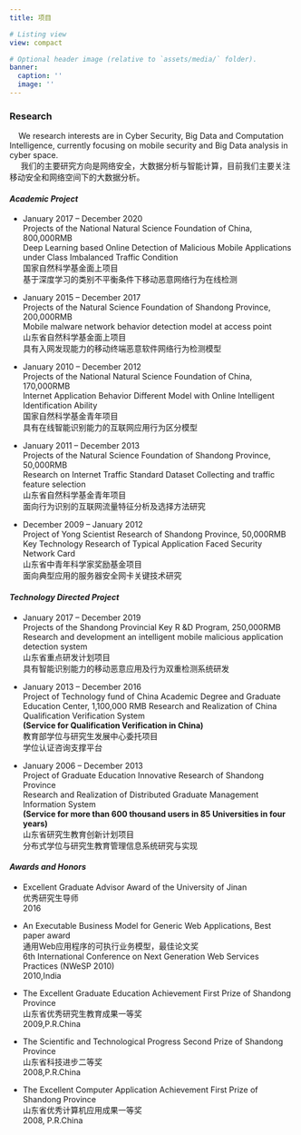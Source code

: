 ```yaml
---
title: 项目

# Listing view
view: compact

# Optional header image (relative to `assets/media/` folder).
banner:
  caption: ''
  image: ''
---
```

### Research

    We research interests are in Cyber Security, Big Data and Computation Intelligence, currently focusing on mobile security and Big Data analysis in cyber space.  
     我们的主要研究方向是网络安全，大数据分析与智能计算，目前我们主要关注移动安全和网络空间下的大数据分析。

#### _Academic Project_

*   January 2017 – December 2020  
    Projects of the National Natural Science Foundation of China, 800,000RMB  
    Deep Learning based Online Detection of Malicious Mobile Applications under Class Imbalanced Traffic Condition  
    国家自然科学基金面上项目  
    基于深度学习的类别不平衡条件下移动恶意网络行为在线检测
    
    
*   January 2015 – December 2017  
    Projects of the Natural Science Foundation of Shandong Province, 200,000RMB  
    Mobile malware network behavior detection model at access point  
    山东省自然科学基金面上项目  
    具有入网发现能力的移动终端恶意软件网络行为检测模型
    
    
*   January 2010 – December 2012  
    Projects of the National Natural Science Foundation of China, 170,000RMB  
    Internet Application Behavior Different Model with Online Intelligent Identification Ability  
    国家自然科学基金青年项目  
    具有在线智能识别能力的互联网应用行为区分模型
    
    
*   January 2011 – December 2013  
    Projects of the Natural Science Foundation of Shandong Province, 50,000RMB  
    Research on Internet Traffic Standard Dataset Collecting and traffic feature selection  
    山东省自然科学基金青年项目  
    面向行为识别的互联网流量特征分析及选择方法研究
    
    
*   December 2009 – January 2012  
    Project of Yong Scientist Research of Shandong Province, 50,000RMB  
    Key Technology Research of Typical Application Faced Security Network Card  
    山东省中青年科学家奖励基金项目  
    面向典型应用的服务器安全网卡关键技术研究
    
    

#### _Technology Directed Project_

*   January 2017 – December 2019  
    Projects of the Shandong Provincial Key R &D Program, 250,000RMB  
    Research and development an intelligent mobile malicious application detection system  
    山东省重点研发计划项目  
    具有智能识别能力的移动恶意应用及行为双重检测系统研发
    
    
*   January 2013 – December 2016  
    Project of Technology fund of China Academic Degree and Graduate Education Center, 1,100,000 RMB Research and Realization of China Qualification Verification System  
    **(Service for Qualification Verification in China)**  
    教育部学位与研究生发展中心委托项目  
    学位认证咨询支撑平台  
    
    
    
*   January 2006 – December 2013  
    Project of Graduate Education Innovative Research of Shandong Province  
    Research and Realization of Distributed Graduate Management Information System  
    **(Service for more than 600 thousand users in 85 Universities in four years)**  
    山东省研究生教育创新计划项目  
    分布式学位与研究生教育管理信息系统研究与实现  
    
    
    

#### _Awards and Honors_

*   Excellent Graduate Advisor Award of the University of Jinan  
    优秀研究生导师  
    2016
  
*   An Executable Business Model for Generic Web Applications, Best paper award  
    通用Web应用程序的可执行业务模型，最佳论文奖  
    6th International Conference on Next Generation Web Services Practices (NWeSP 2010)  
    2010,India
  
*   The Excellent Graduate Education Achievement First Prize of Shandong Province  
    山东省优秀研究生教育成果一等奖  
    2009,P.R.China
  
*   The Scientific and Technological Progress Second Prize of Shandong Province  
    山东省科技进步二等奖  
    2008,P.R.China
  
*   The Excellent Computer Application Achievement First Prize of Shandong Province  
    山东省优秀计算机应用成果一等奖  
    2008, P.R.China
